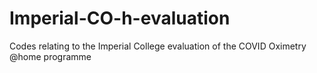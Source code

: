 # Imperial-CO-h-evaluation
Codes relating to the Imperial College evaluation of the COVID Oximetry @home programme
